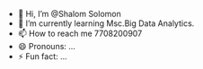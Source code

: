 - 👋 Hi, I’m @Shalom Solomon
- 🌱 I’m currently learning Msc.Big Data Analytics.
- 📫 How to reach me 7708200907
- 😄 Pronouns: ...
- ⚡ Fun fact: ...

<!---
shalomsolomon23/shalomsolomon23 is a ✨ special ✨ repository because its `README.md` (this file) appears on your GitHub profile.
You can click the Preview link to take a look at your changes.
--->
